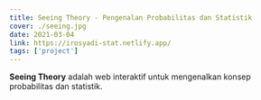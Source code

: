 ```yaml
---
title: Seeing Theory - Pengenalan Probabilitas dan Statistik
cover: ./seeing.jpg
date: 2021-03-04
link: https://irosyadi-stat.netlify.app/
tags: ['project']
---
```


**Seeing Theory** adalah web interaktif untuk mengenalkan konsep probabilitas dan statistik.
